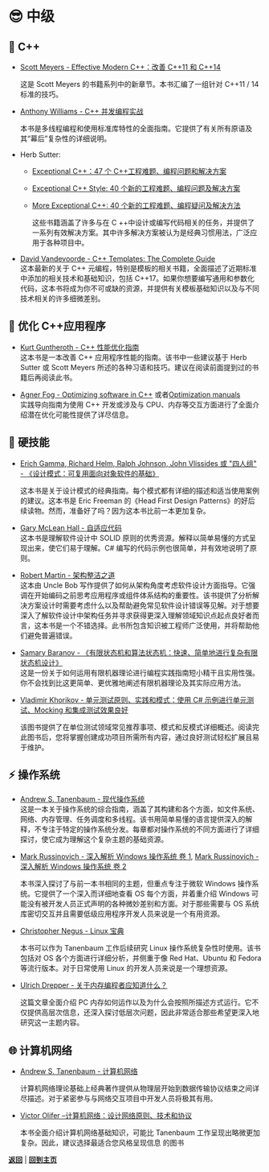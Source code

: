 # :sunglasses: 中级

## :pencil: C++

- [Scott Meyers - Effective Modern C++：改善 C++11 和 C++14](https://book.douban.com/subject/30178902/)

    这是 Scott Meyers 的书籍系列中的新章节。本书汇编了一组针对 C++11 / 14 标准的技巧。

- [Anthony Williams - C++ 并发编程实战](https://book.douban.com/subject/35653912/)

    本书是多线程编程和使用标准库特性的全面指南。它提供了有关所有原语及其“幕后”复杂性的详细说明。

- Herb Sutter:
  - [Exceptional C++：47 个 C++工程难题、编程问题和解决方案](https://book.douban.com/subject/1459013/)
  - [Exceptional C++ Style: 40 个新的工程难题、编程问题及解决方案](https://book.douban.com/subject/1470842/)
  - [More Exceptional C++: 40 个新的工程难题、编程疑问及解决方法](https://book.douban.com/subject/1244943/)

     这些书籍涵盖了许多与在 C ++中设计或编写代码相关的任务，并提供了一系列有效解决方案。其中许多解决方案被认为是经典习惯用法，广泛应用于各种项目中。

- [David Vandevoorde - C++ Templates: The Complete Guide](https://book.douban.com/subject/1455780/)  
    这本最新的关于 C++ 元编程，特别是模板的相关书籍，全面描述了近期标准中添加的相关技术和基础知识，包括 C++17。如果你想要编写通用和参数化代码，这本书将成为你不可或缺的资源，并提供有关模板基础知识以及与不同技术相关的许多细微差别。

## :bicyclist: 优化 C++应用程序

- [Kurt Guntheroth - C++ 性能优化指南](https://book.douban.com/subject/27666339/)  
    这本书是一本改善 C++ 应用程序性能的指南。该书中一些建议基于 Herb Sutter 或 Scott Meyers 所述的各种习语和技巧。建议在阅读前面提到过的书籍后再阅读此书。

- [Agner Fog - Optimizing software in C++](https://agner.org/optimize/optimizing_cpp.pdf) 或者[Optimization manuals](https://agner.org/optimize)  
    实践导向指南为使用 C++ 开发或涉及与 CPU、内存等交互方面进行了全面介绍潜在优化可能性提供了详尽信息。

## :electric_plug: 硬技能

- [Erich Gamma, Richard Helm, Ralph Johnson, John Vlissides 或 "四人组" - 《设计模式：可复用面向对象软件的基础》](https://book.douban.com/subject/34262305/)

    这本书是关于设计模式的经典指南。每个模式都有详细的描述和适当使用案例的建议。这本书是 Eric Freeman 的《Head First Design Patterns》的好后续读物。然而，准备好了吗？因为这本书比前一本更加复杂。

- [Gary McLean Hall - 自适应代码](https://www.amazon.com/Adaptive-Code-Developer-Best-Practices/dp/0136891446)  
    这本书是理解软件设计中 SOLID 原则的优秀资源。解释以简单易懂的方式呈现出来，使它们易于理解。C# 编写的代码示例也很简单，并有效地说明了原则。

- [Robert Martin - 架构整洁之道](https://book.douban.com/subject/30333919/)  
    这本由 Uncle Bob 写作提供了如何从架构角度考虑软件设计方面指导。它强调在开始编码之前思考应用程序或组件体系结构的重要性。该书提供了分析解决方案设计时需要考虑什么以及帮助避免常见软件设计错误等见解。对于想要深入了解软件设计中架构任务并寻求获得更深入理解领域知识点起点良好者而言，这本书是一个不错选择。此书所包含知识被工程师广泛使用，并将帮助他们避免普遍错误。

- [Samary Baranov - 《有限状态机和算法状态机：快速、简单地进行复杂有限状态机设计》](https://www.amazon.com/Finite-State-Machines-AlgorithmiComplex-ebook/dp/B078RYYBCJ)  
    这是一份关于如何运用有限机器理论进行编程实践指南短小精干且实用性强。你不会找到比这更简单、更优雅地阐述有限机器理论及其实际应用方法。

- [Vladimir Khorikov - 单元测试原则、实践和模式：使用 C# 示例进行单元测试、Mocking 和集成测试效果良好](https://www.amazon.com/gp/product/B09782L692/ref=dbs_a_def_rwt_hsch_vapi_tkin_p1_i0)  

   该图书提供了在单位测试领域常见推荐事项、模式和反模式详细概述。阅读完此图书后，您将掌握创建成功项目所需所有内容，通过良好测试轻松扩展且易于维护。

## :zap: 操作系统

- [Andrew S. Tanenbaum - 现代操作系统](https://book.douban.com/subject/27096665/)  
    这是一本关于操作系统的综合指南，涵盖了其构建和各个方面，如文件系统、网络、内存管理、任务调度和多线程。该书用简单易懂的语言提供深入的解释，不专注于特定的操作系统分发。每章都对操作系统的不同方面进行了详细探讨，使它成为理解这个复杂主题的基础资源。

- [Mark Russinovich - 深入解析 Windows 操作系统 卷 1](https://book.douban.com/subject/19978475/), [Mark Russinovich - 深入解析 Windows 操作系统 卷 2](https://book.douban.com/subject/20473374/)

    本书深入探讨了与前一本书相同的主题，但重点专注于微软 Windows 操作系统。它提供了一个深入而详细地查看 OS 每个方面，并着重介绍 Windows 可能没有被开发人员正式声明的各种微妙差别和方面。对于那些需要与 OS 系统库密切交互并且需要低级应用程序开发人员来说是一个有用资源。

- [Christopher Negus - Linux 宝典](https://book.douban.com/subject/26807323/)

    本书可以作为 Tanenbaum 工作后续研究 Linux 操作系统复杂性时使用。该书包括对 OS 各个方面进行详细分析，并侧重于像 Red Hat、Ubuntu 和 Fedora 等流行版本。对于日常使用 Linux 的开发人员来说是一个理想资源。

- [Ulrich Drepper - 关于内存编程者应知道什么？](https://people.freebsd.org/~lstewart/articles/cpumemory.pdf)

    这篇文章全面介绍 PC 内存如何运作以及为什么会按照所描述方式运行。它不仅提供高层次信息，还深入探讨低层次问题，因此非常适合那些希望更深入地研究这一主题内容。

## :globe_with_meridians: 计算机网络

- [Andrew S. Tanenbaum - 计算机网络](https://book.douban.com/subject/10510747/)  

     计算机网络理论基础上经典著作提供从物理层开始到数据传输协议结束之间详尽描述。对于紧密参与与网络交互项目中开发人员将极其有用。

- [Victor Olifer –计算机网络：设计网络原则、技术和协议](https://book.douban.com/subject/2589366/)  

     本书全面介绍计算机网络基础知识，可能比 Tanenbaum 工作呈现出略微更加复杂。因此，建议选择最适合您风格呈现信息 的图书

[**返回**](Overview.md) | [**回到主页**](../../README.md)